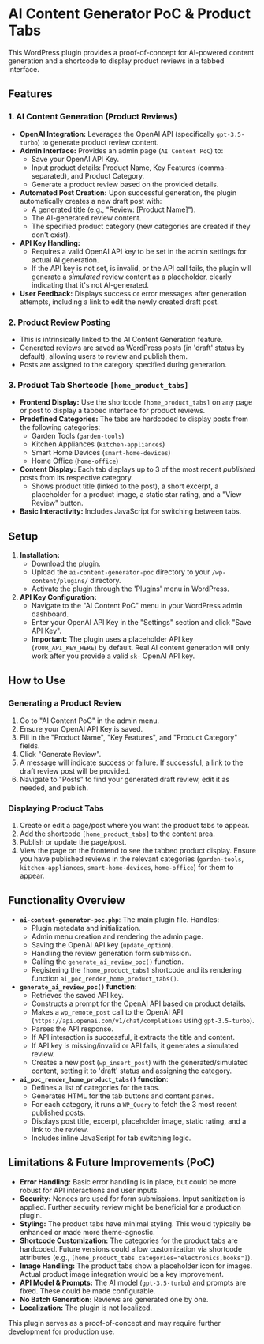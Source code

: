 # AI Content Generator PoC & Product Tabs

This WordPress plugin provides a proof-of-concept for AI-powered content generation and a shortcode to display product reviews in a tabbed interface.

## Features

### 1. AI Content Generation (Product Reviews)

*   **OpenAI Integration:** Leverages the OpenAI API (specifically `gpt-3.5-turbo`) to generate product review content.
*   **Admin Interface:** Provides an admin page (`AI Content PoC`) to:
    *   Save your OpenAI API Key.
    *   Input product details: Product Name, Key Features (comma-separated), and Product Category.
    *   Generate a product review based on the provided details.
*   **Automated Post Creation:** Upon successful generation, the plugin automatically creates a new draft post with:
    *   A generated title (e.g., "Review: [Product Name]").
    *   The AI-generated review content.
    *   The specified product category (new categories are created if they don't exist).
*   **API Key Handling:**
    *   Requires a valid OpenAI API key to be set in the admin settings for actual AI generation.
    *   If the API key is not set, is invalid, or the API call fails, the plugin will generate a *simulated* review content as a placeholder, clearly indicating that it's not AI-generated.
*   **User Feedback:** Displays success or error messages after generation attempts, including a link to edit the newly created draft post.

### 2. Product Review Posting

*   This is intrinsically linked to the AI Content Generation feature.
*   Generated reviews are saved as WordPress posts (in 'draft' status by default), allowing users to review and publish them.
*   Posts are assigned to the category specified during generation.

### 3. Product Tab Shortcode `[home_product_tabs]`

*   **Frontend Display:** Use the shortcode `[home_product_tabs]` on any page or post to display a tabbed interface for product reviews.
*   **Predefined Categories:** The tabs are hardcoded to display posts from the following categories:
    *   Garden Tools (`garden-tools`)
    *   Kitchen Appliances (`kitchen-appliances`)
    *   Smart Home Devices (`smart-home-devices`)
    *   Home Office (`home-office`)
*   **Content Display:** Each tab displays up to 3 of the most recent *published* posts from its respective category.
    *   Shows product title (linked to the post), a short excerpt, a placeholder for a product image, a static star rating, and a "View Review" button.
*   **Basic Interactivity:** Includes JavaScript for switching between tabs.

## Setup

1.  **Installation:**
    *   Download the plugin.
    *   Upload the `ai-content-generator-poc` directory to your `/wp-content/plugins/` directory.
    *   Activate the plugin through the 'Plugins' menu in WordPress.
2.  **API Key Configuration:**
    *   Navigate to the "AI Content PoC" menu in your WordPress admin dashboard.
    *   Enter your OpenAI API Key in the "Settings" section and click "Save API Key".
    *   **Important:** The plugin uses a placeholder API key (`YOUR_API_KEY_HERE`) by default. Real AI content generation will only work after you provide a valid `sk-` OpenAI API key.

## How to Use

### Generating a Product Review

1.  Go to "AI Content PoC" in the admin menu.
2.  Ensure your OpenAI API Key is saved.
3.  Fill in the "Product Name", "Key Features", and "Product Category" fields.
4.  Click "Generate Review".
5.  A message will indicate success or failure. If successful, a link to the draft review post will be provided.
6.  Navigate to "Posts" to find your generated draft review, edit it as needed, and publish.

### Displaying Product Tabs

1.  Create or edit a page/post where you want the product tabs to appear.
2.  Add the shortcode `[home_product_tabs]` to the content area.
3.  Publish or update the page/post.
4.  View the page on the frontend to see the tabbed product display. Ensure you have published reviews in the relevant categories (`garden-tools`, `kitchen-appliances`, `smart-home-devices`, `home-office`) for them to appear.

## Functionality Overview

*   **`ai-content-generator-poc.php`**: The main plugin file. Handles:
    *   Plugin metadata and initialization.
    *   Admin menu creation and rendering the admin page.
    *   Saving the OpenAI API key (`update_option`).
    *   Handling the review generation form submission.
    *   Calling the `generate_ai_review_poc()` function.
    *   Registering the `[home_product_tabs]` shortcode and its rendering function `ai_poc_render_home_product_tabs()`.
*   **`generate_ai_review_poc()` function**:
    *   Retrieves the saved API key.
    *   Constructs a prompt for the OpenAI API based on product details.
    *   Makes a `wp_remote_post` call to the OpenAI API (`https://api.openai.com/v1/chat/completions` using `gpt-3.5-turbo`).
    *   Parses the API response.
    *   If API interaction is successful, it extracts the title and content.
    *   If API key is missing/invalid or API fails, it generates a simulated review.
    *   Creates a new post (`wp_insert_post`) with the generated/simulated content, setting it to 'draft' status and assigning the category.
*   **`ai_poc_render_home_product_tabs()` function**:
    *   Defines a list of categories for the tabs.
    *   Generates HTML for the tab buttons and content panes.
    *   For each category, it runs a `WP_Query` to fetch the 3 most recent published posts.
    *   Displays post title, excerpt, placeholder image, static rating, and a link to the review.
    *   Includes inline JavaScript for tab switching logic.

## Limitations & Future Improvements (PoC)

*   **Error Handling:** Basic error handling is in place, but could be more robust for API interactions and user inputs.
*   **Security:** Nonces are used for form submissions. Input sanitization is applied. Further security review might be beneficial for a production plugin.
*   **Styling:** The product tabs have minimal styling. This would typically be enhanced or made more theme-agnostic.
*   **Shortcode Customization:** The categories for the product tabs are hardcoded. Future versions could allow customization via shortcode attributes (e.g., `[home_product_tabs categories="electronics,books"]`).
*   **Image Handling:** The product tabs show a placeholder icon for images. Actual product image integration would be a key improvement.
*   **API Model & Prompts:** The AI model (`gpt-3.5-turbo`) and prompts are fixed. These could be made configurable.
*   **No Batch Generation:** Reviews are generated one by one.
*   **Localization:** The plugin is not localized.

This plugin serves as a proof-of-concept and may require further development for production use.